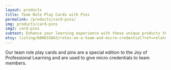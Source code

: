 ```yaml
---
layout: products
title: Team Role Play Cards with Pins
permalink: /products/card-pins/
img: products/card-pins
img2: card-pins
subtext: Enhance your learning experience with these unique products that activate wonder and play.
etsy: listing/600033843/roles-on-a-team-and-micro-credential?ref=related-7
---
```


Our team role play cards and pins are a special edition to the Joy of Professional Learning and are used to give micro credentials to team members.
